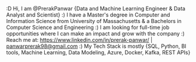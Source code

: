 :D Hi, I am @PrerakPanwar {Data and Machine Learning Engineer & Data Analyst and Scientist}
:) I have a Master's degree in Computer and Information Science from University of Massachusetts & a Bachelors in Computer Science and Engineering 
:) I am looking for full-time job opportunities where I can make an impact and grow with the company
:) Reach me at: https://www.linkedin.com/in/prerak-panwar/ | panwarprerak98@gmail.com
:) My Tech Stack is mostly {SQL, Python, BI tools, Machine Learning, Data Modeling, Azure, Docker, Kafka, REST APIs}
